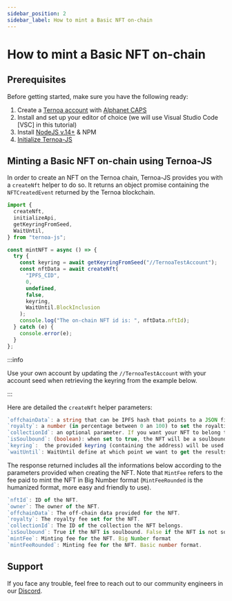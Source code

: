 ```yaml
---
sidebar_position: 2
sidebar_label: How to mint a Basic NFT on-chain
---
```


# How to mint a Basic NFT on-chain

## Prerequisites

Before getting started, make sure you have the following ready:

1. Create a [Ternoa account](/for-developers/get-started/create-account) with [Alphanet CAPS](/for-developers/get-started/create-account#step-2-get-some-free-test-caps-tokens)
2. Install and set up your editor of choice (we will use Visual Studio Code [VSC] in this tutorial)
3. Install [NodeJS v.14+](https://nodejs.org/en/download/) & NPM
4. [Initialize Ternoa-JS](/for-developers/get-started/install-ternoa-js#step-2-initialize-ternoa-js)

## Minting a Basic NFT on-chain using Ternoa-JS

In order to create an NFT on the Ternoa chain, Ternoa-JS provides you with a `createNft` helper to do so. It returns an object promise containing the `NFTCreatedEvent` returned by the Ternoa blockchain.

```typescript showLineNumbers
import {
  createNft,
  initializeApi,
  getKeyringFromSeed,
  WaitUntil,
} from "ternoa-js";

const mintNFT = async () => {
  try {
    const keyring = await getKeyringFromSeed("//TernoaTestAccount");
    const nftData = await createNft(
      "IPFS_CID",
      0,
      undefined,
      false,
      keyring,
      WaitUntil.BlockInclusion
    );
    console.log("The on-chain NFT id is: ", nftData.nftId);
  } catch (e) {
    console.error(e);
  }
};
```

:::info

Use your own account by updating the `//TernoaTestAccount` with your account seed when retrieving the keyring from the example below.

:::

Here are detailed the `createNft` helper parameters:

```typescript
`offchainData`: a string that can be IPFS hash that points to a JSON file, a plain text, a small JSON string, or a link to either a static or a dynamic file.
`royalty`: a number (in percentage between 0 an 100) to set the royalties taken by the owner for each NFT sale.
`collectionId`: an optional parameter. If you want your NFT to belong to a collection, add the collection id here otherwise keep it undefined.
`isSoulbound`: (boolean): when set to true, the NFT will be a soulbound NFT. Default is false.
`keyring`:  the provided keyring (containing the address) will be used to sign the transactio and pay the execution fee.
`waitUntil`: WaitUntil define at which point we want to get the results of the transaction execution: BlockInclusion or BlockFinalization.
```

The response returned includes all the informations below according to the parameters provided when creating the NFT. Note that `MintFee` refers to the fee paid to mint the NFT in Big Number format (`MintFeeRounded` is the humanized format, more easy and friendly to use).

```typescript
`nftId`: ID of the NFT.
`owner`: The owner of the NFT.
`offchainData`: The off-chain data provided for the NFT.
`royalty`: The royalty fee set for the NFT.
`collectionId`: The ID of the collection the NFT belongs.
`isSoulbound`: True if the NFT is soulbound. False if the NFT is not soulbound.
`mintFee`: Minting fee for the NFT. Big Number format
`mintFeeRounded`: Minting fee for the NFT. Basic number format.
```

## Support

If you face any trouble, feel free to reach out to our community engineers in our [Discord](https://discord.gg/fUmBkPpnRu).
